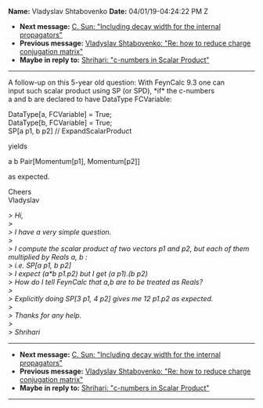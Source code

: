 **Name:** Vladyslav Shtabovenko
**Date:** 04/01/19-04:24:22 PM Z

  - **Next message:** [C. Sun: "Including decay width for the internal
    propagators"](1503.html)
  - **Previous message:** [Vladyslav Shtabovenko: "Re: how to reduce
    charge conjugation matrix"](1501.html)
  - **Maybe in reply to:** [Shrihari: "c-numbers in Scalar
    Product"](0759.html)

-----

A follow-up on this 5-year old question: With FeynCalc 9.3 one can  
input such scalar product using SP (or SPD), \*if\* the c-numbers  
a and b are declared to have DataType FCVariable:  

DataType[a, FCVariable] = True;  
DataType[b, FCVariable] = True;  
SP[a p1, b p2] // ExpandScalarProduct  

yields  

a b Pair[Momentum[p1], Momentum[p2]]  

as expected.  

Cheers  
Vladyslav  

*\> Hi,*  
*\>*  
*\> I have a very simple question.*  
*\>*  
*\> I compute the scalar product of two vectors p1 and p2, but each of
them multiplied by Reals a, b :*  
*\> i.e. SP[a p1, b p2]*  
*\> I expect (a\*b p1.p2) but I get (a p1).(b p2)*  
*\> How do I tell FeynCalc that a,b are to be treated as Reals?*  
*\>*  
*\> Explicitly doing SP[3 p1, 4 p2] gives me 12 p1.p2 as
expected.*  
*\>*  
*\> Thanks for any help.*  
*\>*  
*\> Shrihari*  

-----

  - **Next message:** [C. Sun: "Including decay width for the internal
    propagators"](1503.html)
  - **Previous message:** [Vladyslav Shtabovenko: "Re: how to reduce
    charge conjugation matrix"](1501.html)
  - **Maybe in reply to:** [Shrihari: "c-numbers in Scalar
    Product"](0759.html)

-----

